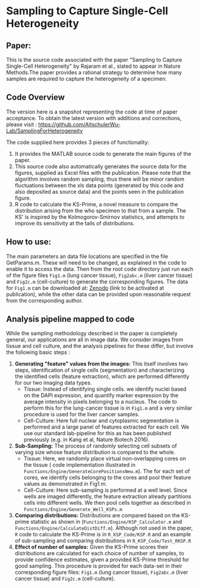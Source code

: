 # Sampling to Capture Single-Cell Heterogeneity

## Paper: 
This is the source code associated with the paper "Sampling to Capture Single-Cell Heterogeneity" by Rajaram et al., slated to appear in Nature Methods.The paper provides a rational strategy to determine how many samples are required to capture the heterogeneity of a specimen.

## Code Overview
The version here is a snapshot representing the code at time of paper acceptance. To obtain the latest version with additions and corrections, please visit : https://github.com/AltschulerWu-Lab/SamplingForHeterogeneity

The code supplied here provides 3 pieces of functionality:
1. It provides the MATLAB source code to generate the main figures of the paper.
2. This source code also automatically generates the source data for the figures, supplied as Excel files with the publication. Please note that the algorithm involves random sampling, thus there will be minor random fluctuations between the xls data points (generated by this code and also deposited as source data) and the points seen in the publication figure.
3. R code to calculate the KS-Prime, a novel measure to compare the distribution arising from the who specimen to that from a sample. The KS' is inspired by the Kolmogorov-Smirnov statistics, and attempts to improve its sensitivity at the tails of distributions.

## How to use:
The main parameters an data file locations are specified in the file GetParams.m. These will need to be changed, as explained in the code to enable it to access the data. Then from the root code directory just run each of the figure files ```Fig1.m``` (lung cancer tissue),  ```Fig2abc.m``` (liver cancer tissue) and ```Fig2c.m``` (cell-culture) to generate the corresponding figures. The data for ```Fig1.m``` can be downloaded at: [Zenodo](https://zenodo.org/) (link to be activated at publication), while the other data can be provided upon reasonable request from the corresponding author.

## Analysis pipeline mapped to code
While the sampling methodology described in the paper is completely general, our applications are all in image data. We consider images from tissue and cell culture, and the analysis pipelines for these differ, but involve the following basic steps :
1. **Generating "feature" values from the images:**  This itself involves two steps, identification of single cells (segmentation) and characterizing the identified cells (feature extraction), which are performed differently for our two imaging data types.
   * Tissue: Instead of identifying single cells. we identify nuclei based on the DAPI expression, and quantify marker expression  by the average intensity in pixels belonging to a nucleus. The code to perform this for the lung-cancer tissue is in ```Fig1.m``` and a very similar procedure is used for the liver cancer samples.
   * Cell-Culture: Here full nuclear and cytoplasmic segmentation is performed and a large panel of features extracted for each cell. We use our standard lab-pipeline for this as has been published previously (e.g. in Kang et al, Nature Biotech 2016).
2. **Sub-Sampling:**  The process of randomly selecting cell subsets of varying size whose feature distribution is compared to the whole.
   * Tissue: Here, we randomly place virtual non-overlapping cores on the tissue ( code implementation illustrated in  ```Functions/Engine/GenerateCorePositionsNew.m```). The for each set of cores, we identify cells belonging to the cores and pool their feature values as demonstrated in Fig1.m.
   * Cell-Culture: Here sub-sampling is performed at a well level. Since wells are imaged differently, the feature extraction already partitions cells into different wells. We then pool cells together as described in ```Functions/Engine/Generate_Well_KSPs.m```
  3. **Comparing distributions:** Distributions are compared based on the KS-prime statistic as shown in (```Functions/Engine/KSP_Calculator.m``` and ```Functions/Engine/CalculateDistDiff.m```). Although not used in the paper, ```R``` code to calculate the KS-Prime is in ```R_KSP_Code/KSP.R``` and an example of sub-sampling and comparing distributions in ```R_KSP_Code/Test_RKSP.R```
  4. **Effect of number of samples:**  Given the KS-Prime scores their distributions are calculated for each choice of number of samples, to provide confidence estimates, given a provided KS-Prime threshold for good sampling. This procedure is provided for each data-set in their corresponding figure files:  ```Fig1.m``` (lung cancer tissue),  ```Fig2abc.m``` (liver cancer tissue) and ```Fig2c.m``` (cell-culture).
